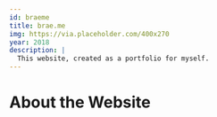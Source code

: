 ```yaml
---
id: braeme
title: brae.me
img: https://via.placeholder.com/400x270
year: 2018
description: |
  This website, created as a portfolio for myself.
---
```


About the Website
============

